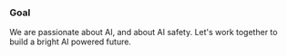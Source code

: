 ### Goal
We are passionate about AI, and about AI safety. Let's work together to build a bright AI powered future.

